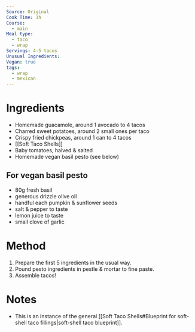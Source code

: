 ```yaml
---
Source: Original
Cook Time: 1h
Course:
  - main
Meal type:
  - taco
  - wrap
Servings: 4-5 tacos
Unusual Ingredients: 
Vegan: true
tags:
  - wrap
  - mexican
---
```

# Ingredients

- Homemade guacamole, around 1 avocado to 4 tacos
- Charred sweet potatoes, around 2 small ones per taco
- Crispy fried chickpeas, around 1 can to 4 tacos
- [[Soft Taco Shells]]
- Baby tomatoes, halved & salted
- Homemade vegan basil pesto (see below)

## For vegan basil pesto

- 80g fresh basil
- generous drizzle olive oil
- handful each pumpkin & sunflower seeds
- salt & pepper to taste
- lemon juice to taste
- small clove of garlic

# Method

1. Prepare the first 5 ingredients in the usual way.
2. Pound pesto ingredients in pestle & mortar to fine paste.
3. Assemble tacos!

# Notes

- This is an instance of the general [[Soft Taco Shells#Blueprint for soft-shell taco fillings|soft-shell taco blueprint]].